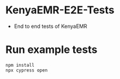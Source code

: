 # KenyaEMR-E2E-Tests
- End to end tests of KenyaEMR

# Run example tests

```
npm install
npx cypress open
```  
